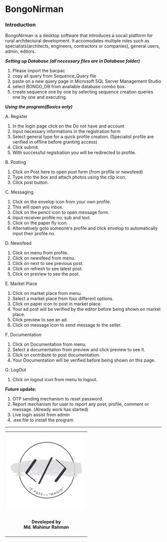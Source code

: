 <h1>BongoNirman</h1>

<h3>Introduction</h3>
<p>BongoNirman is a desktop software that introduces a socail platform for rural architectural development. 
It accomodates multiple roles such as specialists(architects, engineers, contractors or companies), general users, admin, editors.</p>

*****Setting up Database (all necessary files are in Database folder)*****

1. Please import the bacpac 
2. copy all query from Sequence_Query file 
3. paste on a new query page in Microsoft SQL Server Management Studio 
4. select BONGO_DB from available database combo box.
5. create sequence one by one by selecting sequence creation queries one by one and executing. 

*****Using the program(Basics only)*****

A. Register

1. In the login page click on the Do not have and account
2. Input necessary informations in the registration form
3. Select general type for a quick profile creation. (Specialist profile are verified in offline before granting access)
4. Click submit.
5. With successful registration you will be redirected to profile.

B. Posting 

1. Click on Post here to open post form (from profile or newsfeed) 
2. Type into the box and attach photos using the clip icon.
3. Click post button.

C. Messaging

1. Click on the envelop icon from your own profile.
2. This will open you inbox.
3. Click on the pencil icon to open message form.
4. Input receiver profile no, sub and text.
5. Click on the paper fly icon.
6. Alternatively goto someone's profile and click envelop to automatically input their profile no.

D. Newsfeed

1. Click on menu from profile. 
2. Click on newsfeed from menu.
3. Click on next to see previous post.
4. Click on refresh to see latest post.
5. Click on preview to see the post. 

E. Market Place

1. Click on market place from menu.
2. Select a market place from four different options.
3. Click on paper icon to post in market place.
4. Your ad post will be verified by the editor before being shown on market place.
5. Click preview to see an ad.
6. Click on message icon to send message to the seller.

F. Documentation
1. Click on Documentation from menu.
2. Select a documentation from preview and click preview to see it.
3. Click on contribute to post documentation.
4. Your Documentation will be verified before being shown on this page.

G. LogOut
1. Click on logout icon from menu to logout.

**Future update:**
1. OTP sending mechanism to reset password.
2. Report mechanism for user to report any post, profile, comment or message. (Already work has started)
3. Live login assist from admin
4. .exe file to install the program

<hr>
<table style="border:none">
  <tr>  
    <td align="center"><img src="Documentation/mahinsLogo.png" height="250" width="250"></h4></td>
  </tr>
  <tr>  
    <td align="center"><h4>Developed by <br> Md. Mahinur Rahman</h4></td>
  </tr>
</table>
